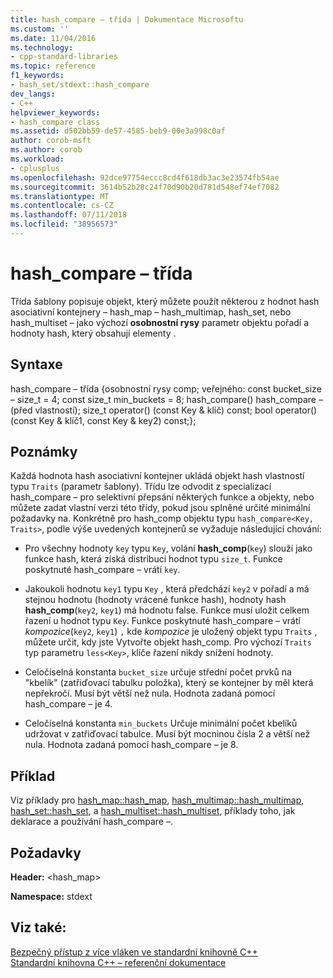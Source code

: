 ```yaml
---
title: hash_compare – třída | Dokumentace Microsoftu
ms.custom: ''
ms.date: 11/04/2016
ms.technology:
- cpp-standard-libraries
ms.topic: reference
f1_keywords:
- hash_set/stdext::hash_compare
dev_langs:
- C++
helpviewer_keywords:
- hash_compare class
ms.assetid: d502bb59-de57-4585-beb9-00e3a998c0af
author: corob-msft
ms.author: corob
ms.workload:
- cplusplus
ms.openlocfilehash: 92dce97754eccc8cd4f618db3ac3e23574fb54ae
ms.sourcegitcommit: 3614b52b28c24f70d90b20d781d548ef74ef7082
ms.translationtype: MT
ms.contentlocale: cs-CZ
ms.lasthandoff: 07/11/2018
ms.locfileid: "38956573"
---
```

# <a name="hashcompare-class"></a>hash_compare – třída

Třída šablony popisuje objekt, který můžete použít některou z hodnot hash asociativní kontejnery – hash_map – hash_multimap, hash_set, nebo hash_multiset – jako výchozí **osobnostní rysy** parametr objektu pořadí a hodnoty hash, který obsahují elementy .

## <a name="syntax"></a>Syntaxe

hash_compare – třída {osobnostní rysy comp; veřejného: const bucket_size – size_t = 4; const size_t min_buckets = 8; hash_compare() hash_compare – (před vlastností); size_t operator() (const Key & klíč) const; bool operator() (const Key & klíč1, const Key & key2) const;};

## <a name="remarks"></a>Poznámky

Každá hodnota hash asociativní kontejner ukládá objekt hash vlastností typu `Traits` (parametr šablony). Třídu lze odvodit z specializací hash_compare – pro selektivní přepsání některých funkce a objekty, nebo můžete zadat vlastní verzi této třídy, pokud jsou splněné určité minimální požadavky na. Konkrétně pro hash_comp objektu typu `hash_compare<Key, Traits>`, podle výše uvedených kontejnerů se vyžaduje následující chování:

- Pro všechny hodnoty `key` typu `Key`, volání **hash_comp**(`key`) slouží jako funkce hash, která získá distribuci hodnot typu `size_t`. Funkce poskytnuté hash_compare – vrátí `key`.

- Jakoukoli hodnotu `key1` typu `Key` , která předchází `key2` v pořadí a má stejnou hodnotu (hodnoty vrácené funkce hash), hodnoty hash **hash_comp**(`key2`, `key1`) má hodnotu false. Funkce musí uložit celkem řazení u hodnot typu `Key`. Funkce poskytnuté hash_compare – vrátí *kompozice*(`key2`, `key1`) `,` kde *kompozice* je uložený objekt typu `Traits` , můžete určit, kdy jste Vytvořte objekt hash_comp. Pro výchozí `Traits` typ parametru `less<Key>`, klíče řazení nikdy snížení hodnoty.

- Celočíselná konstanta `bucket_size` určuje střední počet prvků na "kbelík" (zatřiďovací tabulku položka), který se kontejner by měl která nepřekročí. Musí být větší než nula. Hodnota zadaná pomocí hash_compare – je 4.

- Celočíselná konstanta `min_buckets` Určuje minimální počet kbelíků udržovat v zatřiďovací tabulce. Musí být mocninou čísla 2 a větší než nula. Hodnota zadaná pomocí hash_compare – je 8.

## <a name="example"></a>Příklad

Viz příklady pro [hash_map::hash_map](../standard-library/hash-map-class.md#hash_map), [hash_multimap::hash_multimap](../standard-library/hash-multimap-class.md#hash_multimap), [hash_set::hash_set](../standard-library/hash-set-class.md#hash_set), a [hash_multiset::hash_multiset](../standard-library/hash-multiset-class.md#hash_multiset), příklady toho, jak deklarace a používání hash_compare –.

## <a name="requirements"></a>Požadavky

**Header:** \<hash_map>

**Namespace:** stdext

## <a name="see-also"></a>Viz také:

[Bezpečný přístup z více vláken ve standardní knihovně C++](../standard-library/thread-safety-in-the-cpp-standard-library.md)<br/>
[Standardní knihovna C++ – referenční dokumentace](../standard-library/cpp-standard-library-reference.md)<br/>
